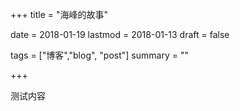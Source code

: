 +++ title = "海峰的故事"

date = 2018-01-19 lastmod = 2018-01-13 draft = false

tags = ["博客","blog", "post"] summary = ""

+++

测试内容
